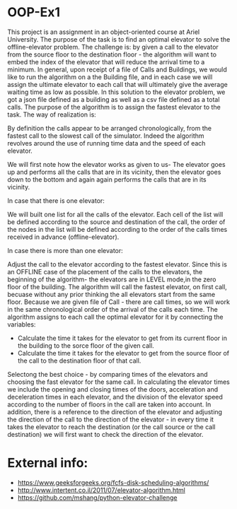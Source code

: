 # OOP-Ex1
This project is an assignment in an object-oriented course at Ariel University.
The purpose of the task is to find an optimal elevator to solve the offline-elevator problem.
The challenge is:
by given a call to the elevator from the source floor to the destination floor - the algorithm will want to embed the index of the elevator that will reduce the arrival time to a minimum. In general, upon receipt of a file of Calls and Buildings, we would like to run the algorithm on a the Building file, and in each case we will assign the ultimate elevator to each call that will ultimately give the average waiting time as low as possible.
In this solution to the elevator problem, we got a json file defined as a building as well as a csv file defined as a total calls.
The purpose of the algorithm is to assign the fastest elevator to the task. The way of realization is:

By definition the calls appear to be arranged chronologically, from the fastest call to the slowest call of the simulator. Indeed the algorithm revolves around the use of running time data and the speed of each elevator.

We will first note how the elevator works as given to us-
The elevator goes up and performs all the calls that are in its vicinity, then the elevator goes down to the bottom and again again performs the calls that are in its vicinity.

In case that there is one elevator:

We will built one list for all the calls of the elevator.
Each cell of the list will be defined according to the source and destination of the call, the order of the nodes in the list will be defined according to the order of the calls times received in advance (offline-elevator).

In case there is more than one elevator:

Adjust the call to the elevator according to the fastest elevator.
Since this is an OFFLINE case of the placement of the calls to the elevators, the beginning of the algorithm- the elevators are in LEVEL mode,in the zero floor of the building. The algorithm will call the fastest elevator, on first call, becuase without any prior thinking the all elevators start from the same floor.
Because we are given file of Call - there are call times, so we will work in the same chronological order of the arrival of the calls each time.
The algorithm assigns to each call the optimal elevator for it by connecting the variables:
* Calculate the time it takes for the elevator to get from its current floor in the building to the sorce floor of the given call.
* Calculate the time it takes for the elevator to get from the source floor of the call to the destination floor of that call.

Selectong the best choice - by comparing times of the elevators and choosing the fast elevator for the same call.
In calculating the elevator times we include the opening and closing times of the doors, acceleration and deceleration times in each elevator, and the division of the elevator speed according to the number of floors in the call are taken into account.
In addition, there is a reference to the direction of the elevator and adjusting the direction of the call to the direction of the elevator - in every time it takes the elevator to reach the destination (or the call source or the call destination) we will first want to check the direction of the elevator.

# External info:
* https://www.geeksforgeeks.org/fcfs-disk-scheduling-algorithms/
* http://www.intertent.co.il/2011/07/elevator-algorithm.html
* https://github.com/mshang/python-elevator-challenge


